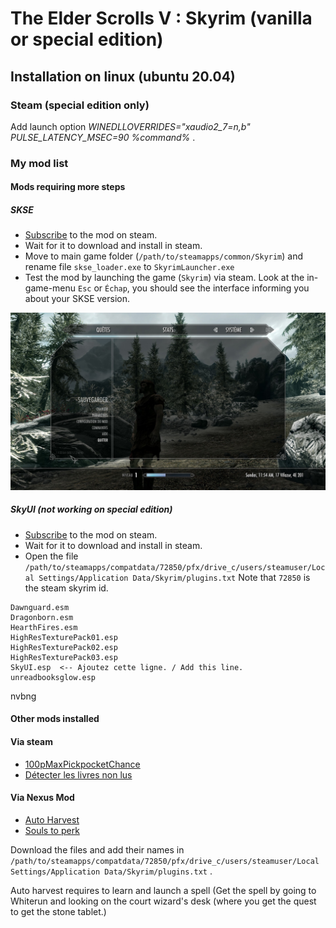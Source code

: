 # The Elder Scrolls V : Skyrim (vanilla or special edition)

## Installation on linux (ubuntu 20.04)

### Steam (special edition only)

Add launch option *WINEDLLOVERRIDES="xaudio2_7=n,b" PULSE_LATENCY_MSEC=90 %command%* .

### My mod list

#### Mods requiring more steps

##### SKSE

- [Subscribe](https://store.steampowered.com/app/365720/Skyrim_Script_Extender_SKSE/) to the mod on steam.
- Wait for it to download and install in steam.
- Move to main game folder (`/path/to/steamapps/common/Skyrim`) and rename file `skse_loader.exe` to
`SkyrimLauncher.exe`
- Test the mod by launching the game (`Skyrim`) via steam. Look at the in-game-menu `Esc` or `Échap`, you should see the
interface informing you about your SKSE version.

![Vérification installation SKSE](images/skyrim_1_check_skse.jpg "Vérification installation SKSE")

##### SkyUI (not working on special edition)

- [Subscribe](https://steamcommunity.com/sharedfiles/filedetails/?id=8122) to the mod on steam.
- Wait for it to download and install in steam.
- Open the file `/path/to/steamapps/compatdata/72850/pfx/drive_c/users/steamuser/Local Settings/Application Data/Skyrim/plugins.txt`
Note that `72850` is the steam skyrim id.

```text
Dawnguard.esm
Dragonborn.esm
HearthFires.esm
HighResTexturePack01.esp
HighResTexturePack02.esp
HighResTexturePack03.esp
SkyUI.esp  <-- Ajoutez cette ligne. / Add this line.
unreadbooksglow.esp

```

 nvbng

#### Other mods installed

#### Via steam

- [100pMaxPickpocketChance](https://steamcommunity.com/sharedfiles/filedetails/?id=208193987)
- [Détecter les livres non lus](https://steamcommunity.com/sharedfiles/filedetails/?id=9846)


#### Via Nexus Mod

- [Auto Harvest](https://www.nexusmods.com/skyrim/mods/10067?tab=files)
- [Souls to perk](https://www.nexusmods.com/skyrim/mods/18395?tab=files)

Download the files and add their names in `/path/to/steamapps/compatdata/72850/pfx/drive_c/users/steamuser/Local Settings/Application Data/Skyrim/plugins.txt` .
 

Auto harvest requires to learn and launch a spell (Get the spell by going to Whiterun and looking on the court wizard's
desk (where you get the quest to get the stone tablet.)